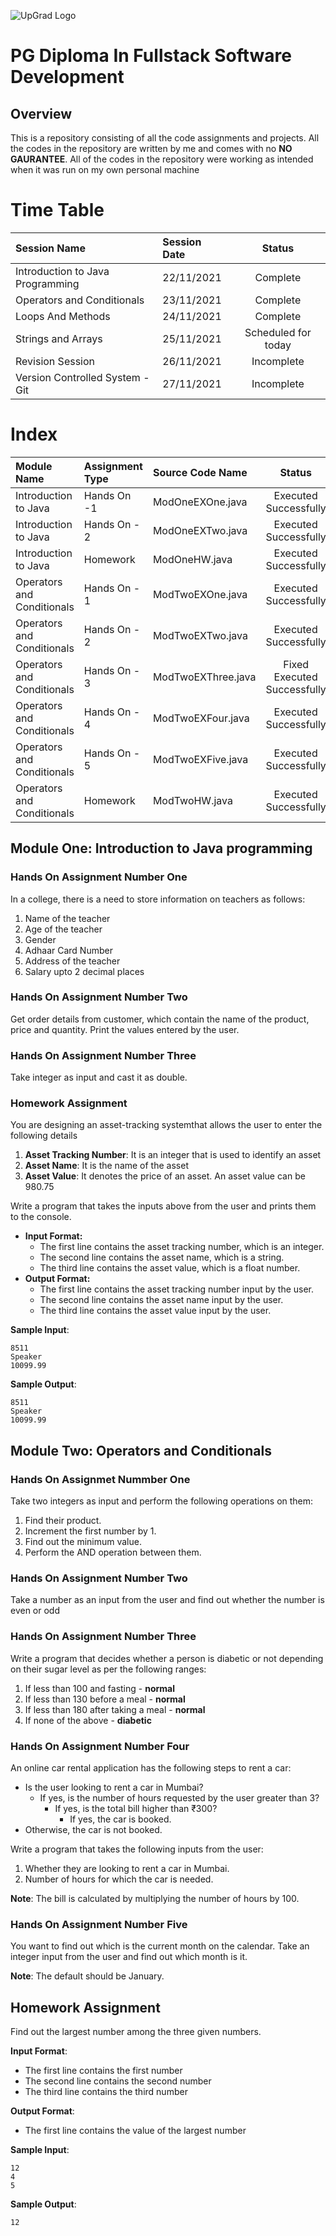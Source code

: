 ![UpGrad Logo](https://servicesdown.in/img/upgrad-logo.png)
# PG Diploma In Fullstack Software Development

## Overview

This is a repository consisting of all the code assignments and projects.
All the codes in the repository are written by me and comes with no **NO GAURANTEE**.
All of the codes in the repository were working as intended when it was run on my own personal machine

# Time Table
|Session Name|Session Date|Status|
|:--|:--|:--:|
|Introduction to Java Programming|22/11/2021|Complete|
|Operators and Conditionals|23/11/2021|Complete|
|Loops And Methods|24/11/2021|Complete|
|Strings and Arrays|25/11/2021|Scheduled for today|
|Revision Session|26/11/2021|Incomplete|
|Version Controlled System - Git|27/11/2021|Incomplete|

# Index

|Module Name|Assignment Type|Source Code Name|Status|Live Demo|
|:--|:--|:--|:--:|:--:|
|Introduction to Java|Hands On -1|ModOneEXOne.java|Executed Successfully|[Link](https://bit.ly/3nPgTzM)|
|Introduction to Java|Hands On - 2|ModOneEXTwo.java|Executed Successfully|[Link](https://bit.ly/3I1AkgT)|
|Introduction to Java|Homework|ModOneHW.java|Executed Successfully|[Link](https://replit.com/@C0d3r91/ModOneHW?v=1)|
|Operators and Conditionals|Hands On - 1|ModTwoEXOne.java|Executed Successfully|[Link](https://replit.com/@C0d3r91/ModTwoExOne?v=1)|
|Operators and Conditionals|Hands On - 2|ModTwoEXTwo.java|Executed Successfully|[Link](https://replit.com/@C0d3r91/ModTwoEXTwo?v=1)|
|Operators and Conditionals|Hands On - 3|ModTwoEXThree.java|Fixed Executed Successfully|[Link](https://replit.com/@C0d3r91/ModTwoEXThree?v=1)|
|Operators and Conditionals|Hands On - 4|ModTwoEXFour.java|Executed Successfully|[Link](https://replit.com/@C0d3r91/ModTwoEXFour?v=1)|
|Operators and Conditionals|Hands On - 5|ModTwoEXFive.java|Executed Successfully|[Link](https://replit.com/@C0d3r91/ModTwoEXFive?v=1)|
|Operators and Conditionals|Homework|ModTwoHW.java|Executed Successfully|[Link](https://replit.com/@C0d3r91/ModTwoHW?v=1)|

## Module One: Introduction to Java programming

### Hands On Assignment Number One

In a college, there is a need to store information on teachers as follows:

1. Name of the teacher
2. Age of the teacher
3. Gender
4. Adhaar Card Number
5. Address of the teacher
6. Salary upto 2 decimal places


### Hands On Assignment Number Two
Get order details from customer, which contain the name of the product, price and quantity. Print the values entered by the user.

### Hands On Assignment Number Three
Take integer as input and cast it as double.

### Homework Assignment
You are designing an asset-tracking systemthat allows the user to enter the following details
1. **Asset Tracking Number**: It is an integer that is used to identify an asset
2. **Asset Name**: It is the name of the asset
3. **Asset Value**: It denotes the price of an asset. An asset value can be 980.75

Write a program that takes the inputs above from the user and prints them to the console. 

- **Input Format:**
	- The first line contains the asset tracking number, which is an integer.
	- The second line contains the asset name, which is a string.
	- The third line contains the asset value, which is a float number.
- **Output Format:**
	- The first line contains the asset tracking number input by the user.
	- The second line contains the asset name input by the user.
	- The third line contains the asset value input by the user.

**Sample Input**:
```
8511
Speaker
10099.99
```

**Sample Output**:
```
8511
Speaker
10099.99
```


 
## Module Two: Operators and Conditionals

### Hands On Assignmet Nummber One
Take two integers as input and perform the following operations on them:

1. Find their product.
2. Increment the first number by 1.
3. Find out the minimum value.
4. Perform the AND operation between them.

### Hands On Assignment Number Two
Take a number as an input from the user and find out whether the number is even or odd

### Hands On Assignment Number Three
Write a program that decides whether a person is diabetic or not depending on their sugar level as per the following ranges:
1. If less than 100 and fasting - **normal**
2. If less than 130 before a meal  - **normal**
3. If less than 180 after taking a meal - **normal**
4. If none of the above - **diabetic**

### Hands On Assignment Number Four
An online car rental application has the following steps to rent a car:
- Is the user looking to rent a car in Mumbai?
	- If yes, is the number of hours requested by the user greater than 3?
		- If yes, is the total bill higher than ₹300?
			- If yes, the car is booked.
- Otherwise, the car is not booked.

Write a program that takes the following inputs from the user:
1. Whether they are looking to rent a car in Mumbai.
2. Number of hours for which the car is needed.

**Note**: The bill is calculated by multiplying the number of hours by 100.

### Hands On Assignment Number Five
You want to find out which is the current month on the calendar. Take an integer input from the user and find out which month is it. 

**Note**: The default should be January.

## Homework Assignment
Find out the largest number among the three given numbers.

**Input Format**:
- The first line contains the first number
- The second line contains the second number
- The third line contains the third number

**Output Format**:
- The first line contains the value of the largest number

**Sample Input**:
```
12
4
5
```

**Sample Output**:
```
12
``` 








